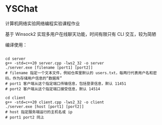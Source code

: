 # YSChat

计算机网络实验网络编程实验课程作业

基于 Winsock2 实现多用户在线聊天功能，时间有限只有 CLI 交互，较为简陋

编译使用：

```shell shell

cd server
g++ -std=c++20 server.cpp -lws2_32 -o server
./server.exe [filename [port1] [port2]]
# filename 指定一个文本文件，例如仓库里默认的 users.txt，每两行代表用户名和密码，作为存储用户信息的“数据库”
# port1 客户端从这个指定端口传输信息，包括登录信息，默认 11451
# port2 客户端从这个指定端口接受信息，默认 14514

cd client
g++ -std=c++20 client.cpp -lws2_32 -o client
./server.exe [host [port1] [port2]]
# host 指定服务端运行的主机名或 ip
# port1 port2 同上
```